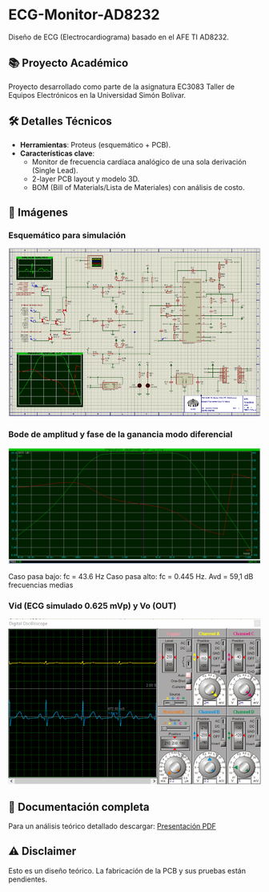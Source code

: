 # ECG-Monitor-AD8232
Diseño de ECG (Electrocardiograma) basado en el AFE TI AD8232.

## 📚 Proyecto Académico
Proyecto desarrollado como parte de la asignatura EC3083 Taller de Equipos Electrónicos en la Universidad Simón Bolívar.

## 🛠️ Detalles Técnicos
- **Herramientas**: Proteus (esquemático + PCB).
- **Características clave**:
    - Monitor de frecuencia cardíaca analógico de una sola derivación (Single Lead).
    - 2-layer PCB layout y modelo 3D.
    - BOM (Bill of Materials/Lista de Materiales) con análisis de costo.

## 📸 Imágenes

### Esquemático para simulación
![alt text](./Imagenes/Esquematico_Simulacion.PNG)

### Bode de amplitud y fase de la ganancia modo diferencial
![alt text](./Imagenes/Bode.PNG)

Caso pasa bajo: fc = 43.6 Hz
Caso pasa alto: fc = 0.445 Hz.
Avd = 59,1 dB frecuencias medias

### Vid (ECG simulado 0.625 mVp) y Vo (OUT)
![alt text](./Imagenes/ECG_simulado.PNG)

## 📂 Documentación completa
Para un análisis teórico detallado descargar:
[Presentación PDF](/Documentos/Presentacion_ECG_Monitor_AFE_AD8232.pdf)

## ⚠️ Disclaimer
Esto es un diseño teórico. La fabricación de la PCB y sus pruebas están pendientes. 